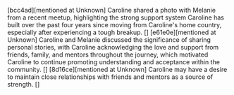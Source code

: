 [bcc4ad][mentioned at Unknown] Caroline shared a photo with Melanie from a recent meetup, highlighting the strong support system Caroline has built over the past four years since moving from Caroline's home country, especially after experiencing a tough breakup. []
[e61e0e][mentioned at Unknown] Caroline and Melanie discussed the significance of sharing personal stories, with Caroline acknowledging the love and support from friends, family, and mentors throughout the journey, which motivated Caroline to continue promoting understanding and acceptance within the community. []
[8d16ce][mentioned at Unknown] Caroline may have a desire to maintain close relationships with friends and mentors as a source of strength. []
